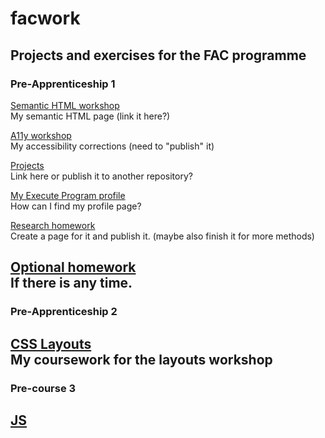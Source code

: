 # facwork
## Projects and exercises for the FAC programme
### Pre-Apprenticeship 1
[Semantic HTML workshop](https://learn.foundersandcoders.com/course/syllabus/pre-apprenticeship-1/schedule/#html) <br />
My semantic HTML page (link it here?)

[A11y workshop](https://learn.foundersandcoders.com/course/syllabus/pre-apprenticeship-1/schedule/#a11y) <br />
My accessibility corrections (need to "publish" it)

[Projects](https://learn.foundersandcoders.com/course/syllabus/pre-apprenticeship-1/schedule/#projects) <br />
Link here or publish it to another repository?

[My Execute Program profile](https://learn.foundersandcoders.com/course/syllabus/pre-apprenticeship-1/schedule/#execute-program) <br />
How can I find my profile page?

[Research homework](https://learn.foundersandcoders.com/course/syllabus/pre-apprenticeship-1/schedule/#research-homework) <br />
Create a page for it and publish it.
(maybe also finish it for more methods)

[Optional homework](https://learn.foundersandcoders.com/course/syllabus/pre-apprenticeship-1/schedule/#optional-homework) <br />
If there is any time.
---

### Pre-Apprenticeship 2
[CSS Layouts](https://learn.foundersandcoders.com/course/syllabus/pre-apprenticeship-2/schedule/#css-layouts) <br />
My coursework for the layouts workshop
---

### Pre-course 3
[JS](https://learn.foundersandcoders.com/course/syllabus/precourse-3/schedule/#js) <br />
---

